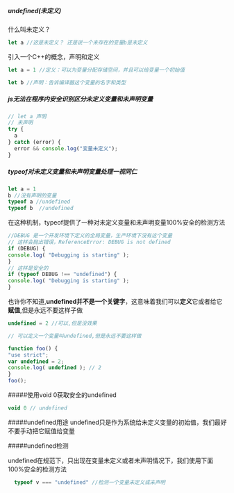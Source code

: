 ##### undefined(未定义)
什么叫未定义？
```js
let a //这是未定义？ 还是说一个未存在的变量b是未定义
```
引入一个C++的概念，声明和定义
```js
let a = 1 //定义：可以为变量分配存储空间，并且可以给变量一个初始值

let b //声明：告诉编译器这个变量的名字和类型
```

##### js无法在程序内安全识别区分未定义变量和未声明变量
```js
// let a 声明
// 未声明
try {
  a
} catch (error) {
  error && console.log("变量未定义");
}
```
##### typeof对未定义变量和未声明变量处理一视同仁

```js
let a = 1
b //没有声明的变量
typeof a //undefined
typeof b  //undefined
```

在这种机制，typeof提供了一种对未定义变量和未声明变量100%安全的检测方法
```js
//DEBUG 是一个开发环境下定义的全局变量，生产环境下没有这个变量
// 这样会抛出错误，ReferenceError: DEBUG is not defined
if (DEBUG) {
console.log( "Debugging is starting" );
}
// 这样是安全的
if (typeof DEBUG !== "undefined") {
console.log( "Debugging is starting" );
}
```

也许你不知道,**undefined并不是一个关键字**，这意味着我们可以**定义**它或者给它**赋值**,但是永远不要这样子做
```js
undefined = 2 //可以,但是没效果

// 可以定义一个变量叫undefined,但是永远不要这样做

function foo() {
"use strict";
var undefined = 2;
console.log( undefined ); // 2
}
foo();
```

#####使用void 0获取安全的undefined

```js
void 0 // undefined
```

#####undefined用途
undefined只是作为系统给未定义变量的初始值，我们最好不要手动把它赋值给变量

#####undefined检测

undefined在规范下，只出现在变量未定义或者未声明情况下，我们使用下面100%安全的检测方法
```js
  typeof v === "undefined" //检测一个变量未定义或未声明
```